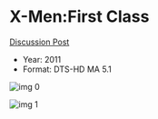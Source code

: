 # X-Men:First Class

[Discussion Post](https://www.avsforum.com/threads/bass-eq-for-filtered-movies.2995212/post-57837108)

* Year: 2011
* Format: DTS-HD MA 5.1

![img 0](https://i.imgur.com/8We82Qh.jpg)

![img 1](https://i.imgur.com/kI5XYTA.jpg)


